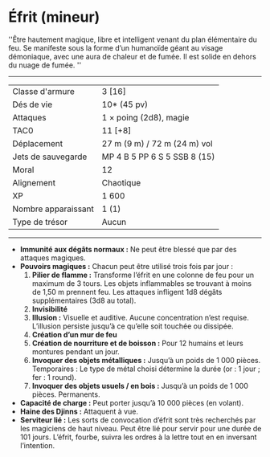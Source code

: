 # Éfrit (mineur)


''Être hautement magique, libre et intelligent venant du plan
élémentaire du feu. Se manifeste sous la forme d’un humanoïde géant au
visage démoniaque, avec une aura de chaleur et de fumée. Il est solide
en dehors du nuage de fumée. ''

-----

|                     |                              |
| ------------------- | ---------------------------- |
| Classe d'armure     | 3 \[16\]                     |
| Dés de vie          | 10\* (45 pv)                 |
| Attaques            | 1 × poing (2d8), magie       |
| TAC0                | 11 \[+8\]                    |
| Déplacement         | 27 m (9 m) / 72 m (24 m) vol |
| Jets de sauvegarde  | MP 4 B 5 PP 6 S 5 SSB 8 (15) |
| Moral               | 12                           |
| Alignement          | Chaotique                    |
| XP                  | 1 600                        |
| Nombre apparaissant | 1 (1)                        |
| Type de trésor      | Aucun                        |

-----

  - **Immunité aux dégâts normaux :** Ne peut être blessé que par des
    attaques magiques.
  - **Pouvoirs magiques :** Chacun peut être utilisé trois fois par jour
    :
    1.  **Pilier de flamme :** Transforme l’éfrit en une colonne de feu
        pour un maximum de 3 tours. Les objets inflammables se trouvant
        à moins de 1,50 m prennent feu. Les attaques infligent 1d8
        dégâts supplémentaires (3d8 au total).
    2.  **Invisibilité**
    3.  **Illusion :** Visuelle et auditive. Aucune concentration n’est
        requise. L’illusion persiste jusqu’à ce qu’elle soit touchée ou
        dissipée.
    4.  **Création d’un mur de feu**
    5.  **Création de nourriture et de boisson :** Pour 12 humains et
        leurs montures pendant un jour.
    6.  **Invoquer des objets métalliques :** Jusqu’à un poids de 1 000
        pièces. Temporaires : Le type de métal choisi détermine la durée
        (or : 1 jour ; fer : 1 round).
    7.  **Invoquer des objets usuels / en bois :** Jusqu’à un poids de 1
        000 pièces. Permanents.
  - **Capacité de charge :** Peut porter jusqu’à 10 000 pièces (en
    volant).
  - **Haine des Djinns :** Attaquent à vue.
  - **Serviteur lié :** Les sorts de convocation d’éfrit sont très
    recherchés par les magiciens de haut niveau. Peut être lié pour
    servir pour une durée de 101 jours. L’éfrit, fourbe, suivra les
    ordres à la lettre tout en en inversant l’intention.